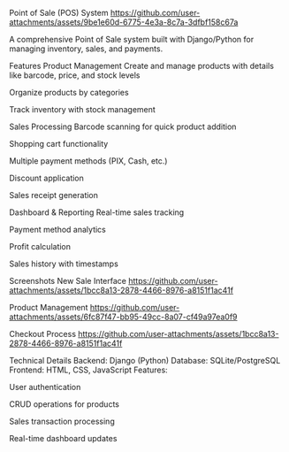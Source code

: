 Point of Sale (POS) System
https://github.com/user-attachments/assets/9be1e60d-6775-4e3a-8c7a-3dfbf158c67a

A comprehensive Point of Sale system built with Django/Python for managing inventory, sales, and payments.

Features
Product Management
Create and manage products with details like barcode, price, and stock levels

Organize products by categories

Track inventory with stock management

Sales Processing
Barcode scanning for quick product addition

Shopping cart functionality

Multiple payment methods (PIX, Cash, etc.)

Discount application

Sales receipt generation

Dashboard & Reporting
Real-time sales tracking

Payment method analytics

Profit calculation

Sales history with timestamps

Screenshots
New Sale Interface
https://github.com/user-attachments/assets/1bcc8a13-2878-4466-8976-a8151f1ac41f

Product Management
https://github.com/user-attachments/assets/6fc87f47-bb95-49cc-8a07-cf49a97ea0f9

Checkout Process
https://github.com/user-attachments/assets/1bcc8a13-2878-4466-8976-a8151f1ac41f

Technical Details
Backend: Django (Python)
Database: SQLite/PostgreSQL
Frontend: HTML, CSS, JavaScript
Features:

User authentication

CRUD operations for products

Sales transaction processing

Real-time dashboard updates

